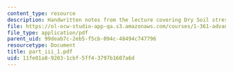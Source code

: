 ```yaml
---
content_type: resource
description: Handwritten notes from the lecture covering Dry Soil stresses.
file: https://ol-ocw-studio-app-qa.s3.amazonaws.com/courses/1-361-advanced-soil-mechanics-fall-2004/11fe01a892031cbf5ff43797b1607a6d_part_iii_1.pdf
file_type: application/pdf
parent_uid: 99deab7c-2eb5-f5cb-094c-48494c747796
resourcetype: Document
title: part_iii_1.pdf
uid: 11fe01a8-9203-1cbf-5ff4-3797b1607a6d
---
```

